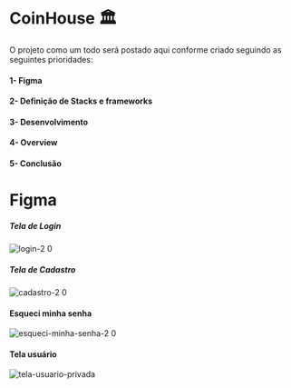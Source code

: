# CoinHouse 🏛️
O projeto como um todo será postado aqui conforme criado seguindo as seguintes prioridades:

#### 1- Figma
#### 2- Definição de Stacks e frameworks
#### 3- Desenvolvimento
#### 4- Overview
#### 5- Conclusão

# Figma
##### Tela de Login
![login-2 0](https://user-images.githubusercontent.com/56802688/155913507-85a522ad-8494-4a9d-9528-a3e24dcee699.jpeg)

##### Tela de Cadastro
![cadastro-2 0](https://user-images.githubusercontent.com/56802688/155913519-b6e2f4fb-820a-4dcc-b7fd-1fb77ecd6574.jpeg)


#### Esqueci minha senha
![esqueci-minha-senha-2 0](https://user-images.githubusercontent.com/56802688/155913522-d6c09029-b099-49c2-b6a1-8df91a91723d.jpeg)

#### Tela usuário
![tela-usuario-privada](https://user-images.githubusercontent.com/56802688/156088017-ebc9cef1-9dfc-4e99-9ba7-d39fcf943d6d.jpeg)


